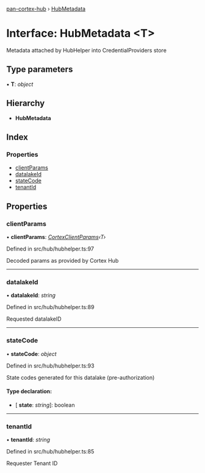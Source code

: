 [pan-cortex-hub](../README.md) › [HubMetadata](hubmetadata.md)

# Interface: HubMetadata <**T**>

Metadata attached by HubHelper into CredentialProviders store

## Type parameters

▪ **T**: *object*

## Hierarchy

* **HubMetadata**

## Index

### Properties

* [clientParams](hubmetadata.md#clientparams)
* [datalakeId](hubmetadata.md#datalakeid)
* [stateCode](hubmetadata.md#statecode)
* [tenantId](hubmetadata.md#tenantid)

## Properties

###  clientParams

• **clientParams**: *[CortexClientParams](cortexclientparams.md)‹T›*

Defined in src/hub/hubhelper.ts:97

Decoded params as provided by Cortex Hub

___

###  datalakeId

• **datalakeId**: *string*

Defined in src/hub/hubhelper.ts:89

Requested datalakeID

___

###  stateCode

• **stateCode**: *object*

Defined in src/hub/hubhelper.ts:93

State codes generated for this datalake (pre-authorization)

#### Type declaration:

* \[ **state**: *string*\]: boolean

___

###  tenantId

• **tenantId**: *string*

Defined in src/hub/hubhelper.ts:85

Requester Tenant ID

